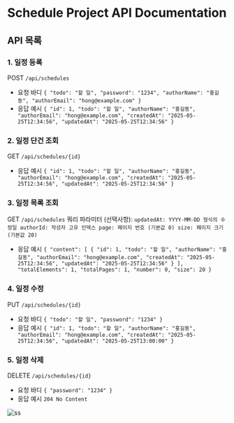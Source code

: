 # Schedule Project API Documentation

## API 목록

### 1. 일정 등록
POST `/api/schedules`
- 요청 바디
`{
  "todo": "할 일",
  "password": "1234",
  "authorName": "홍길동",
  "authorEmail": "hong@example.com"
}`
- 응답 예시
`{
  "id": 1,
  "todo": "할 일",
  "authorName": "홍길동",
  "authorEmail": "hong@example.com",
  "createdAt": "2025-05-25T12:34:56",
  "updatedAt": "2025-05-25T12:34:56"
}`

### 2. 일정 단건 조회
GET `/api/schedules/{id}`
- 응답 예시
`{
  "id": 1,
  "todo": "할 일",
  "authorName": "홍길동",
  "authorEmail": "hong@example.com",
  "createdAt": "2025-05-25T12:34:56",
  "updatedAt": "2025-05-25T12:34:56"
}`

### 3. 일정 목록 조회
GET `/api/schedules`
쿼리 파라미터 (선택사항):
`updatedAt: YYYY-MM-DD 형식의 수정일
authorId: 작성자 고유 인덱스
page: 페이지 번호 (기본값 0)
size: 페이지 크기 (기본값 20)`
- 응답 예시
`{
  "content": [
    {
      "id": 1,
      "todo": "할 일",
      "authorName": "홍길동",
      "authorEmail": "hong@example.com",
      "createdAt": "2025-05-25T12:34:56",
      "updatedAt": "2025-05-25T12:34:56"
    }
  ],
  "totalElements": 1,
  "totalPages": 1,
  "number": 0,
  "size": 20
}`

### 4. 일정 수정
PUT `/api/schedules/{id}`
- 요청 바디
`{
  "todo": "할 일",
  "password": "1234"
}`
- 응답 예시
`{
  "id": 1,
  "todo": "할 일",
  "authorName": "홍길동",
  "authorEmail": "hong@example.com",
  "createdAt": "2025-05-25T12:34:56",
  "updatedAt": "2025-05-25T13:00:00"
}`

### 5. 일정 삭제
DELETE `/api/schedules/{id}`
- 요청 바디
`{
  "password": "1234"
}`
- 응답 예시
`204 No Content`

![ss](https://github.com/user-attachments/assets/7d07cfd1-960d-440e-a065-e23c4b48b9af)
